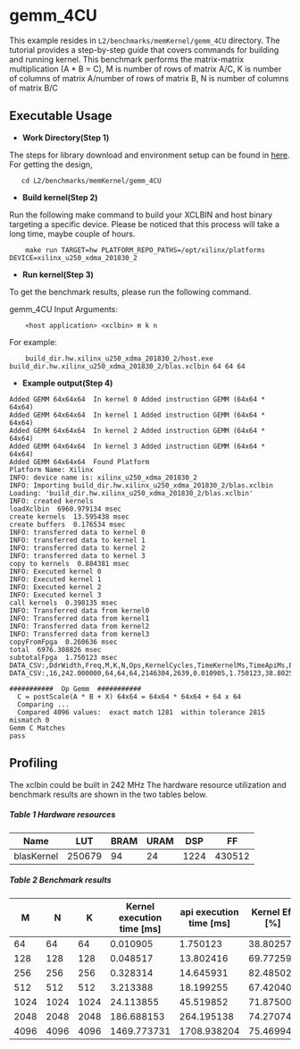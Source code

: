 gemm_4CU
=========

This example resides in ``L2/benchmarks/memKernel/gemm_4CU`` directory. The tutorial provides a step-by-step guide that covers commands for building and running kernel. This benchmark performs the matrix-matrix multiplication (A * B = C), M is number of rows of matrix A/C, K is number of columns of matrix A/number of rows of matrix B, N is number of columns of matrix B/C

Executable Usage
-----------------

* **Work Directory(Step 1)**

The steps for library download and environment setup can be found in [here](https://github.com/Xilinx/Vitis_Libraries/tree/master/blas/L2/benchmarks#building). For getting the design,

```
   cd L2/benchmarks/memKernel/gemm_4CU
```

* **Build kernel(Step 2)** 

Run the following make command to build your XCLBIN and host binary targeting a specific device. Please be noticed that this process will take a long time, maybe couple of hours.

```
    make run TARGET=hw PLATFORM_REPO_PATHS=/opt/xilinx/platforms DEVICE=xilinx_u250_xdma_201830_2
```

* **Run kernel(Step 3)**

To get the benchmark results, please run the following command.

gemm_4CU Input Arguments:

```
    <host application> <xclbin> m k n
```

For example:

```
    build_dir.hw.xilinx_u250_xdma_201830_2/host.exe build_dir.hw.xilinx_u250_xdma_201830_2/blas.xclbin 64 64 64
```

* **Example output(Step 4)** 

```
Added GEMM 64x64x64  In kernel 0 Added instruction GEMM (64x64 * 64x64) 
Added GEMM 64x64x64  In kernel 1 Added instruction GEMM (64x64 * 64x64) 
Added GEMM 64x64x64  In kernel 2 Added instruction GEMM (64x64 * 64x64) 
Added GEMM 64x64x64  In kernel 3 Added instruction GEMM (64x64 * 64x64) 
Added GEMM 64x64x64  Found Platform
Platform Name: Xilinx
INFO: device name is: xilinx_u250_xdma_201830_2
INFO: Importing build_dir.hw.xilinx_u250_xdma_201830_2/blas.xclbin
Loading: 'build_dir.hw.xilinx_u250_xdma_201830_2/blas.xclbin'
INFO: created kernels
loadXclbin  6960.979134 msec
create kernels  13.595438 msec
create buffers  0.176534 msec
INFO: transferred data to kernel 0
INFO: transferred data to kernel 1
INFO: transferred data to kernel 2
INFO: transferred data to kernel 3
copy to kernels  0.884381 msec
INFO: Executed kernel 0
INFO: Executed kernel 1
INFO: Executed kernel 2
INFO: Executed kernel 3
call kernels  0.398135 msec
INFO: Transferred data from kernel0
INFO: Transferred data from kernel1
INFO: Transferred data from kernel2
INFO: Transferred data from kernel3
copyFromFpga  0.260636 msec
total  6976.308826 msec
subtotalFpga  1.750123 msec
DATA_CSV:,DdrWidth,Freq,M,K,N,Ops,KernelCycles,TimeKernelMs,TimeApiMs,EffKernelPct,EffApiPct,PerfKernelTops,PerfApiTops
DATA_CSV:,16,242.000000,64,64,64,2146304,2639,0.010905,1.750123,38.802577,0.241778,0.199516,0.001226

###########  Op Gemm  ###########
  C = postScale(A * B + X) 64x64 = 64x64 * 64x64 + 64 x 64
  Comparing ...
  Compared 4096 values:  exact match 1281  within tolerance 2815  mismatch 0
Gemm C Matches
pass
```

Profiling
----------

The xclbin could be built in 242 MHz
The hardware resource utilization and benchmark results are shown in the two tables below.

##### Table 1 Hardware resources

|    Name    |   LUT    |  BRAM  |  URAM |   DSP  |    FF   |
|------------|----------|--------|-------|--------|---------|
| blasKernel | 250679   | 94     | 24    | 1224   | 430512  |


##### Table 2 Benchmark results

|  M   |  N   |  K   |  Kernel execution time [ms]  |  api execution time [ms] | Kernel Eff [%]  | 
|------|------|------|------------------------------|--------------------------|-----------------|
| 64   | 64   | 64   | 0.010905                     | 1.750123                 | 38.802577       | 
| 128  | 128  | 128  | 0.048517                     | 13.802416                | 69.772592       | 
| 256  | 256  | 256  | 0.328314                     | 14.645931                | 82.485022       | 
| 512  | 512  | 512  | 3.213388                     | 18.199255                | 67.420400       | 
| 1024 | 1024 | 1024 | 24.113855                    | 45.519852                | 71.875005       | 
| 2048 | 2048 | 2048 | 186.688153                   | 264.195138               | 74.270743       | 
| 4096 | 4096 | 4096 | 1469.773731                  | 1708.938204              | 75.469945       | 


